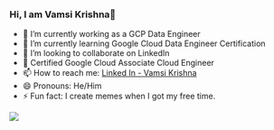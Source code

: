 ### Hi, I am Vamsi Krishna👋



- 🔭 I’m currently working as a GCP Data Engineer
- 🌱 I’m currently learning Google Cloud Data Engineer Certification
- 👯 I’m looking to collaborate on LinkedIn
- 💬 Certified Google Cloud Associate Cloud Engineer
- 📫 How to reach me: [Linked In - Vamsi Krishna](https://www.linkedin.com/in/vamsi-krishna-25621a172/)
- 😄 Pronouns: He/Him
- ⚡ Fun fact: I create memes when I got my free time.



<img src="https://github-readme-stats.vercel.app/api?username=vamsi337&&show_icons=true&title_color=ffffff&icon_color=bb2acf&text_color=daf7dc&bg_color=191919">
